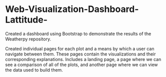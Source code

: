 # Web-Visualization-Dashboard-Lattitude-

Created a dashboard using Bootstrap to demonstrate the results of the Weatherpy repository.

Created individual pages for each plot and a means by which a user can navigate between them. These pages contain the visualizations and their corresponding explanations. Includes a  landing page, a page where we can see a comparison of all of the plots, and another page where we can view the data used to build them.

